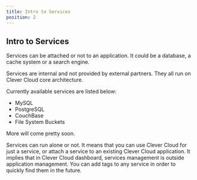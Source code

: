 ```yaml
---
title: Intro to Services
position: 2
---
```


## Intro to Services

Services can be attached or not to an application. It could be a database, a cache system or a search engine. 

Services are internal and not provided by external partners. They all run on Clever Cloud core architecture.

Currently available services are listed below: 

* MySQL
* PostgreSQL
* CouchBase
* File System Buckets

More will come pretty soon.


Services can run alone or not. It means that you can use Clever Cloud for just a service, or attach a service to an existing Clever Cloud application. It implies that in Clever Cloud dashboard, services management is outside application management. You can add tags to any service in order to quickly find them in the future.